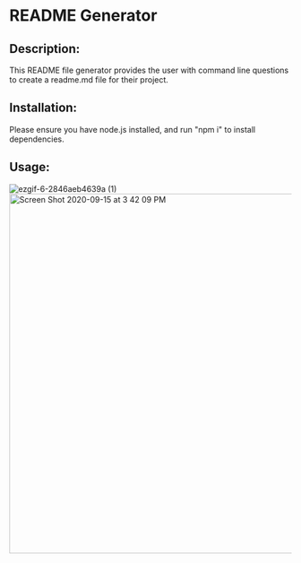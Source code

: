 # README Generator

## Description:
This README file generator provides the user with command line questions to create a readme.md file for their project.

## Installation:
Please ensure you have node.js installed, and run "npm i" to install dependencies.

## Usage:
![ezgif-6-2846aeb4639a (1)](https://user-images.githubusercontent.com/66179815/93272159-be9fec80-f769-11ea-8548-31a1f1e0913f.gif)
<img width="642" alt="Screen Shot 2020-09-15 at 3 42 09 PM" src="https://user-images.githubusercontent.com/66179815/93272326-14749480-f76a-11ea-8546-3ba6e35c9038.png">
    
